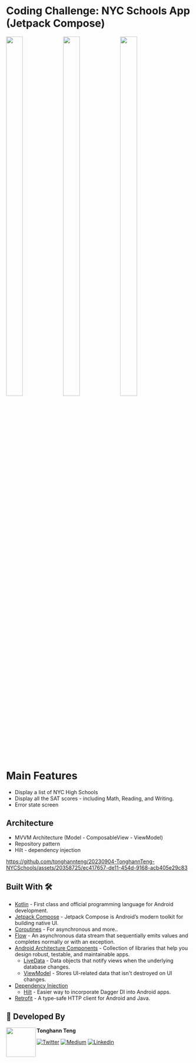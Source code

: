 # Coding Challenge: NYC Schools App (Jetpack Compose)
<p float="left">
  <img width="30%" height="50%" src="https://github.com/tonghannteng/20230904-TonghannTeng-NYCSchools/assets/20358725/cb2a18ce-2336-44bf-9ed0-5efbb7175074" />
  <img width="30%" height="50%" src="https://github.com/tonghannteng/20230904-TonghannTeng-NYCSchools/assets/20358725/66d53a53-a8f6-407d-9252-deb451f83112" />
  <img width="30%" height="50%" src="https://github.com/tonghannteng/20230904-TonghannTeng-NYCSchools/assets/20358725/43d7a1ad-11ad-4688-99ab-86a0694572fa" />
</p>

# Main Features
- Display a list of NYC High Schools 
- Display all the SAT scores - including Math, Reading, and Writing.
- Error state screen


## Architecture
  - MVVM Architecture (Model - ComposableView - ViewModel)
  - Repository pattern
  - Hilt - dependency injection

https://github.com/tonghannteng/20230904-TonghannTeng-NYCSchools/assets/20358725/ec417657-de11-454d-9168-acb405e29c83

## Built With 🛠
- [Kotlin](https://kotlinlang.org/) - First class and official programming language for Android development.
- [Jetpack Compose](https://developer.android.com/jetpack/compose) - Jetpack Compose is Android’s modern toolkit for building native UI.
- [Coroutines](https://kotlinlang.org/docs/reference/coroutines-overview.html) - For asynchronous and more..
- [Flow](https://kotlin.github.io/kotlinx.coroutines/kotlinx-coroutines-core/kotlinx.coroutines.flow/-flow/) - An asynchronous data stream that sequentially emits values and completes normally or with an exception.
- [Android Architecture Components](https://developer.android.com/topic/libraries/architecture) - Collection of libraries that help you design robust, testable, and maintainable apps.
  - [LiveData](https://developer.android.com/topic/libraries/architecture/livedata) - Data objects that notify views when the underlying database changes.
  - [ViewModel](https://developer.android.com/topic/libraries/architecture/viewmodel) - Stores UI-related data that isn't destroyed on UI changes.
- [Dependency Injection](https://developer.android.com/training/dependency-injection)
  - [Hilt](https://dagger.dev/hilt) - Easier way to incorporate Dagger DI into Android apps.
- [Retrofit](https://square.github.io/retrofit/) - A type-safe HTTP client for Android and Java.


## 👨 Developed By

<a href="https://twitter.com/tonghann_teng" target="_blank">
  <img src="https://github.com/tonghannteng/20230904-TonghannTeng-NYCSchools/assets/20358725/da874229-9501-4579-b2c5-0c0b09e94554" width="80" align="left">
</a>


**Tonghann Teng**

[![Twitter](https://img.shields.io/badge/-twitter-grey?logo=twitter)](https://twitter.com/tonghann_teng)
[![Medium](https://img.shields.io/badge/-medium-grey?logo=medium)](https://medium.com/@tengtonghann)
[![Linkedin](https://img.shields.io/badge/-linkedin-grey?logo=linkedin)](https://www.linkedin.com/in/tonghannteng/)






